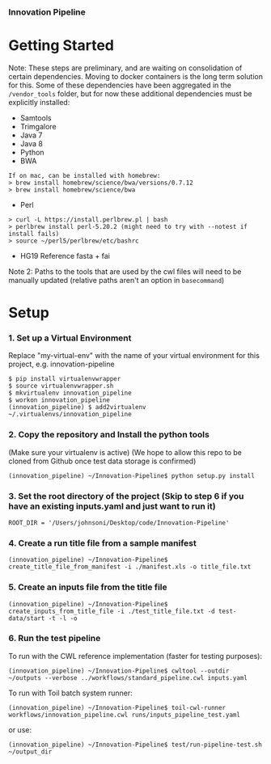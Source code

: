 ### Innovation Pipeline

# Getting Started

Note: These steps are preliminary, and are waiting on consolidation of certain dependencies. Moving to docker containers is the long term solution for this. Some of these dependencies have been aggregated in the `/vendor_tools` folder, but for now these additional dependencies must be explicitly installed:
  - Samtools
  - Trimgalore
  - Java 7
  - Java 8
  - Python
  - BWA
```
If on mac, can be installed with homebrew:
> brew install homebrew/science/bwa/versions/0.7.12
> brew install homebrew/science/bwa
```
  - Perl
```
> curl -L https://install.perlbrew.pl | bash
> perlbrew install perl-5.20.2 (might need to try with --notest if install fails)
> source ~/perl5/perlbrew/etc/bashrc
 ```
- HG19 Reference fasta + fai

Note 2: Paths to the tools that are used by the cwl files will need to be manually updated (relative paths aren't an option in `basecommand`)


# Setup

### 1. Set up a Virtual Environment
Replace "my-virtual-env" with the name of your virtual environment for this project, e.g. innovation-pipeline
```
$ pip install virtualenvwrapper
$ source virtualenvwrapper.sh
$ mkvirtualenv innovation_pipeline
$ workon innovation_pipeline
(innovation_pipeline) $ add2virtualenv ~/.virtualenvs/innovation_pipeline
```

### 2. Copy the repository and Install the python tools
(Make sure your virtualenv is active)
(We hope to allow this repo to be cloned from Github once test data storage is confirmed)
```
(innovation_pipeline) ~/Innovation-Pipeline$ python setup.py install
```

### 3. Set the root directory of the project (Skip to step 6 if you have an existing inputs.yaml and just want to run it)
```
ROOT_DIR = '/Users/johnsoni/Desktop/code/Innovation-Pipeline'
```

### 4. Create a run title file from a sample manifest
```
(innovation_pipeline) ~/Innovation-Pipeline$ create_title_file_from_manifest -i ./manifest.xls -o title_file.txt
```

### 5. Create an inputs file from the title file
```
(innovation_pipeline) ~/Innovation-Pipeline$ create_inputs_from_title_file -i ./test_title_file.txt -d test-data/start -t -l -o
```

### 6. Run the test pipeline
To run with the CWL reference implementation (faster for testing purposes):
```
(innovation_pipeline) ~/Innovation-Pipeline$ cwltool --outdir ~/outputs --verbose ../workflows/standard_pipeline.cwl inputs.yaml
```
To run with Toil batch system runner:
```
(innovation_pipeline) ~/Innovation-Pipeline$ toil-cwl-runner workflows/innovation_pipeline.cwl runs/inputs_pipeline_test.yaml
```
or use:
```
(innovation_pipeline) ~/Innovation-Pipeline$ test/run-pipeline-test.sh ~/output_dir
```
